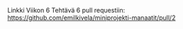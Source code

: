 Linkki Viikon 6 Tehtävä 6 pull requestiin:
https://github.com/emilkivela/miniprojekti-manaatit/pull/2

